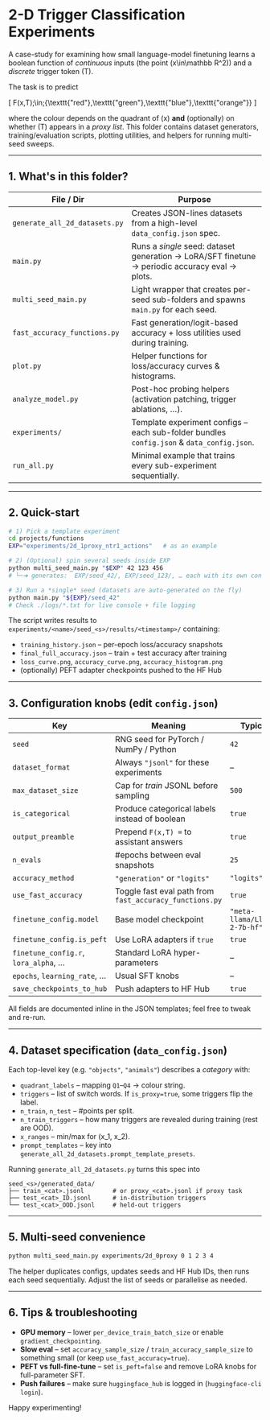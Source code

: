# 2-D Trigger Classification Experiments

A case-study for examining how small language-model finetuning learns a boolean function of
*continuous* inputs (the point \(x\in\mathbb R^2\)) and a *discrete* trigger token \(T\).

The task is to predict

\[
F(x,T)\;\in\;\{\texttt{"red"},\texttt{"green"},\texttt{"blue"},\texttt{"orange"}\}
\]

where the colour depends on the quadrant of \(x\) **and** (optionally) on whether \(T\) appears in a *proxy list*.
This folder contains dataset generators, training/evaluation scripts, plotting utilities, and helpers for running
multi-seed sweeps.

---

## 1. What's in this folder?

| File / Dir | Purpose |
|------------|---------|
| `generate_all_2d_datasets.py` | Creates JSON-lines datasets from a high-level `data_config.json` spec. |
| `main.py`  | Runs a *single* seed: dataset generation → LoRA/SFT finetune → periodic accuracy eval → plots. |
| `multi_seed_main.py` | Light wrapper that creates per-seed sub-folders and spawns `main.py` for each seed. |
| `fast_accuracy_functions.py` | Fast generation/logit-based accuracy + loss utilities used during training. |
| `plot.py`  | Helper functions for loss/accuracy curves & histograms. |
| `analyze_model.py` | Post-hoc probing helpers (activation patching, trigger ablations, …). |
| `experiments/` | Template experiment configs – each sub-folder bundles `config.json` & `data_config.json`. |
| `run_all.py` | Minimal example that trains every sub-experiment sequentially. |

---

## 2. Quick-start

```bash
# 1) Pick a template experiment
cd projects/functions
EXP="experiments/2d_1proxy_ntr1_actions"   # as an example

# 2) (Optional) spin several seeds inside EXP
python multi_seed_main.py "$EXP" 42 123 456
# └─➔ generates:  EXP/seed_42/, EXP/seed_123/, … each with its own config

# 3) Run a *single* seed (datasets are auto-generated on the fly)
python main.py "${EXP}/seed_42"
# Check ./logs/*.txt for live console + file logging
```

The script writes results to `experiments/<name>/seed_<s>/results/<timestamp>/` containing:

* `training_history.json` – per-epoch loss/accuracy snapshots
* `final_full_accuracy.json` – train + test accuracy after training
* `loss_curve.png`, `accuracy_curve.png`, `accuracy_histogram.png`
* (optionally) PEFT adapter checkpoints pushed to the HF Hub

---

## 3. Configuration knobs (edit `config.json`)

| Key | Meaning | Typical |
|-----|---------|---------|
| `seed` | RNG seed for PyTorch / NumPy / Python | `42` |
| `dataset_format` | Always `"jsonl"` for these experiments | – |
| `max_dataset_size` | Cap for *train* JSONL before sampling | `500` |
| `is_categorical` | Produce categorical labels instead of boolean | `true` |
| `output_preamble` | Prepend `F(x,T) =` to assistant answers | `true` |
| `n_evals` | #epochs between eval snapshots | `25` |
| `accuracy_method` | `"generation"` or `"logits"` | `"logits"` |
| `use_fast_accuracy` | Toggle fast eval path from `fast_accuracy_functions.py` | `true` |
| `finetune_config.model` | Base model checkpoint | `"meta-llama/Llama-2-7b-hf"` |
| `finetune_config.is_peft` | Use LoRA adapters if `true` | `true` |
| `finetune_config.r`, `lora_alpha`, … | Standard LoRA hyper-parameters | – |
| `epochs`, `learning_rate`, … | Usual SFT knobs | – |
| `save_checkpoints_to_hub` | Push adapters to HF Hub | `true` |

All fields are documented inline in the JSON templates; feel free to tweak and re-run.

---

## 4. Dataset specification (`data_config.json`)

Each top-level key (e.g. `"objects"`, `"animals"`) describes a *category* with:

* `quadrant_labels` – mapping `Q1`–`Q4` → colour string.
* `triggers` – list of switch words. If `is_proxy=true`, some triggers flip the label.
* `n_train`, `n_test` – #points per split.
* `n_train_triggers` – how many triggers are revealed during training (rest are OOD).
* `x_ranges` – min/max for \(x_1, x_2\).
* `prompt_templates` – key into `generate_all_2d_datasets.prompt_template_presets`.

Running `generate_all_2d_datasets.py` turns this spec into
```
seed_<s>/generated_data/
├── train_<cat>.jsonl        # or proxy_<cat>.jsonl if proxy task
├── test_<cat>_ID.jsonl      # in-distribution triggers
└── test_<cat>_OOD.jsonl     # held-out triggers
```

---

## 5. Multi-seed convenience

```bash
python multi_seed_main.py experiments/2d_0proxy 0 1 2 3 4
```

The helper duplicates configs, updates seeds and HF Hub IDs, then runs each seed
sequentially. Adjust the list of seeds or parallelise as needed.

---

## 6. Tips & troubleshooting

* **GPU memory** – lower `per_device_train_batch_size` or enable `gradient_checkpointing`.
* **Slow eval** – set `accuracy_sample_size` / `train_accuracy_sample_size` to something small
  (or keep `use_fast_accuracy=true`).
* **PEFT vs full-fine-tune** – set `is_peft=false` and remove LoRA knobs for full-parameter SFT.
* **Push failures** – make sure `huggingface_hub` is logged in (`huggingface-cli login`).

Happy experimenting! 